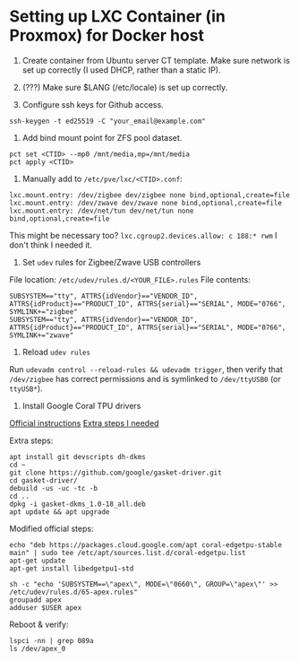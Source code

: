 # Setting up LXC Container (in Proxmox) for Docker host

1. Create container from Ubuntu server CT template. Make sure network is set up correctly (I used DHCP, rather than a static IP).

1. (???) Make sure $LANG (/etc/locale) is set up correctly.

1. Configure ssh keys for Github access.

```
ssh-keygen -t ed25519 -C "your_email@example.com"
```

1. Add bind mount point for ZFS pool dataset.

```
pct set <CTID> --mp0 /mnt/media,mp=/mnt/media
pct apply <CTID>
```

1. Manually add to `/etc/pve/lxc/<CTID>.conf`:

```
lxc.mount.entry: /dev/zigbee dev/zigbee none bind,optional,create=file
lxc.mount.entry: /dev/zwave dev/zwave none bind,optional,create=file
lxc.mount.entry: /dev/net/tun dev/net/tun none bind,optional,create=file
```

This might be necessary too? `lxc.cgroup2.devices.allow: c 188:* rwm`
I don't think I needed it.

1. Set `udev` rules for Zigbee/Zwave USB controllers

File location: `/etc/udev/rules.d/<YOUR_FILE>.rules`
File contents:

```
SUBSYSTEM=="tty", ATTRS{idVendor}=="VENDOR_ID", ATTRS{idProduct}=="PRODUCT_ID", ATTRS{serial}=="SERIAL", MODE="0766", SYMLINK+="zigbee"
SUBSYSTEM=="tty", ATTRS{idVendor}=="VENDOR_ID", ATTRS{idProduct}=="PRODUCT_ID", ATTRS{serial}=="SERIAL", MODE="0766", SYMLINK+="zwave"
```

1. Reload `udev rules`

Run `udevadm control --reload-rules && udevadm trigger`, then verify that `/dev/zigbee` has correct permissions and is symlinked to `/dev/ttyUSB0` (or `ttyUSB*`).

1. Install Google Coral TPU drivers

[Official instructions](https://coral.ai/docs/m2/get-started/#2a-on-linux)
[Extra steps I needed](https://forum.proxmox.com/threads/update-error-with-coral-tpu-drivers.136888/#post-608975)

Extra steps:

```
apt install git devscripts dh-dkms
cd ~
git clone https://github.com/google/gasket-driver.git
cd gasket-driver/
debuild -us -uc -tc -b
cd ..
dpkg -i gasket-dkms_1.0-18_all.deb
apt update && apt upgrade
```

Modified official steps:

```
echo "deb https://packages.cloud.google.com/apt coral-edgetpu-stable main" | sudo tee /etc/apt/sources.list.d/coral-edgetpu.list
apt-get update
apt-get install libedgetpu1-std

sh -c "echo 'SUBSYSTEM==\"apex\", MODE=\"0660\", GROUP=\"apex\"' >> /etc/udev/rules.d/65-apex.rules"
groupadd apex
adduser $USER apex
```

Reboot & verify:

```
lspci -nn | grep 089a
ls /dev/apex_0
```
